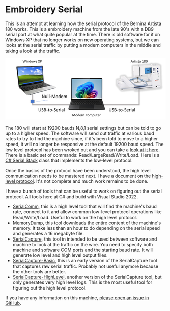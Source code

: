 # Embroidery Serial

This is an attempt at learning how the serial protocol of the Bernina Artista 180 works. This is a embroidery machine from the late 90's with a DB9 serial port at what quite popular at the time. There is old software for it on Windows XP that no longer works on new operating systems, but we can looks at the serial traffic by putting a modern computers in the middle and taking a look at the traffic.

![image](https://github.com/Ylianst/EMB-Serial/blob/main/docs/images/serial-setup.png)

The 180 will start at 19200 bauds N,8,1 serial settings but can be told to go up to a higher speed. The software will send out traffic at various baud rates to try to find the machine since, if it's been told to move to a higher speed, it will no longer be responsive at the default 19200 baud speed. The low level protocol has been wroked out and you can take a [look at it here](https://github.com/Ylianst/EMB-Serial/blob/main/docs/SerialProtocol.md). There is a basic set of commands: Read/LargeRead/Write/Load. Here is a [C# Serial Stack](https://github.com/Ylianst/EMB-Serial/blob/main/Tools/SerialComm/SerialStack.cs) class that implements the low-level protocol.

Once the basics of the protocol have been understood, the high level communication needs to be mastered next. I have a document on the [high-level protocol](https://github.com/Ylianst/EMB-Serial/blob/main/docs/SerialProtocol.md). It's not complete and much work remains to be done.

I have a bunch of tools that can be useful to work on figuring out the serial protocol. All tools here at C# and build with Visual Studio 2022.

- [SerialComm](https://github.com/Ylianst/EMB-Serial/blob/main/Tools/SerialComm), this is a high level tool that will find the machine's baud rate, connect to it and allow common low-level protocol operations like Read/Write/Load. Useful to work on the high level protocol.
- [MemoryDump](https://github.com/Ylianst/EMB-Serial/blob/main/Tools/MemoryDump), this tool downloads the entire content of the machine's memory. It take less than an hour to do depending on the serial speed and generates a 16 megabyte file.
- [SerialCapture](https://github.com/Ylianst/EMB-Serial/blob/main/Tools/SerialCapture), this tool in intended to be used between software and machine to look at the traffic on the wire. You need to specify both machine and software COM ports and the starting baud rate. It will generate low level and high level output files.
- [SerialCapture-Basic](https://github.com/Ylianst/EMB-Serial/blob/main/Tools/SerialCapture-Basic), this is an early version of the SerialCapture tool that captures raw serial traffic. Probably not useful anymore because the other tools are better.
- [SerialCapture-HighLevel](https://github.com/Ylianst/EMB-Serial/blob/main/Tools/SerialCapture-HighLevel), another version of the SerialCapture tool, but only generates very high level logs. This is the most useful tool for figuring out the high level protocol.

If you have any information on this machine, [please open an issue in GitHub](https://github.com/Ylianst/EMB-Serial/issues).
